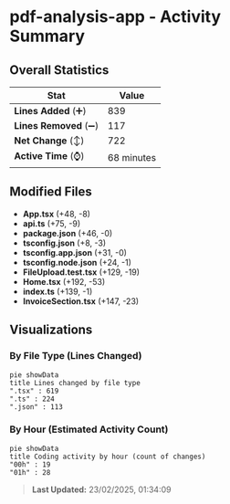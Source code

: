 # pdf-analysis-app - Activity Summary 

## Overall Statistics

| Stat                   | Value                                                             |
| ---------------------- | ----------------------------------------------------------------- |
| **Lines Added** (➕)   | 839                                          |
| **Lines Removed** (➖) | 117                                        |
| **Net Change** (↕)    | 722                |
| **Active Time** (⌚)   | 68 minutes |


## Modified Files
- **App.tsx** (+48, -8)
- **api.ts** (+75, -9)
- **package.json** (+46, -0)
- **tsconfig.json** (+8, -3)
- **tsconfig.app.json** (+31, -0)
- **tsconfig.node.json** (+24, -1)
- **FileUpload.test.tsx** (+129, -19)
- **Home.tsx** (+192, -53)
- **index.ts** (+139, -1)
- **InvoiceSection.tsx** (+147, -23)

## Visualizations

### By File Type (Lines Changed)

```mermaid
pie showData
title Lines changed by file type
".tsx" : 619
".ts" : 224
".json" : 113
```

### By Hour (Estimated Activity Count)

```mermaid
pie showData
title Coding activity by hour (count of changes)
"00h" : 19
"01h" : 28
```


> **Last Updated:** 23/02/2025, 01:34:09
